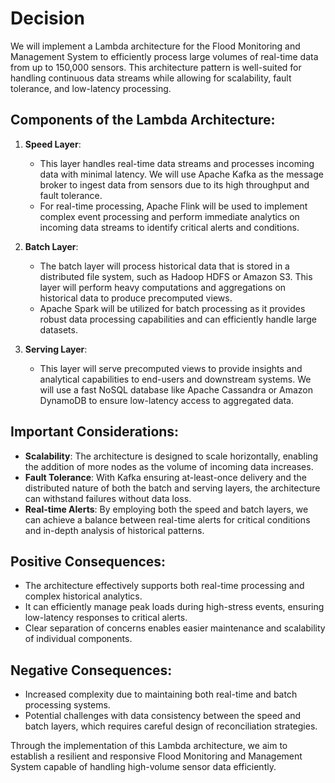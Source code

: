 # Decision

We will implement a Lambda architecture for the Flood Monitoring and Management System to efficiently process large volumes of real-time data from up to 150,000 sensors. This architecture pattern is well-suited for handling continuous data streams while allowing for scalability, fault tolerance, and low-latency processing.

## Components of the Lambda Architecture:

1. **Speed Layer**:
   - This layer handles real-time data streams and processes incoming data with minimal latency. We will use Apache Kafka as the message broker to ingest data from sensors due to its high throughput and fault tolerance.
   - For real-time processing, Apache Flink will be used to implement complex event processing and perform immediate analytics on incoming data streams to identify critical alerts and conditions.

2. **Batch Layer**:
   - The batch layer will process historical data that is stored in a distributed file system, such as Hadoop HDFS or Amazon S3. This layer will perform heavy computations and aggregations on historical data to produce precomputed views.
   - Apache Spark will be utilized for batch processing as it provides robust data processing capabilities and can efficiently handle large datasets.

3. **Serving Layer**:
   - This layer will serve precomputed views to provide insights and analytical capabilities to end-users and downstream systems. We will use a fast NoSQL database like Apache Cassandra or Amazon DynamoDB to ensure low-latency access to aggregated data.

## Important Considerations:

- **Scalability**: The architecture is designed to scale horizontally, enabling the addition of more nodes as the volume of incoming data increases.
- **Fault Tolerance**: With Kafka ensuring at-least-once delivery and the distributed nature of both the batch and serving layers, the architecture can withstand failures without data loss.
- **Real-time Alerts**: By employing both the speed and batch layers, we can achieve a balance between real-time alerts for critical conditions and in-depth analysis of historical patterns.

## Positive Consequences:

- The architecture effectively supports both real-time processing and complex historical analytics.
- It can efficiently manage peak loads during high-stress events, ensuring low-latency responses to critical alerts.
- Clear separation of concerns enables easier maintenance and scalability of individual components.

## Negative Consequences:

- Increased complexity due to maintaining both real-time and batch processing systems.
- Potential challenges with data consistency between the speed and batch layers, which requires careful design of reconciliation strategies.

Through the implementation of this Lambda architecture, we aim to establish a resilient and responsive Flood Monitoring and Management System capable of handling high-volume sensor data efficiently.
